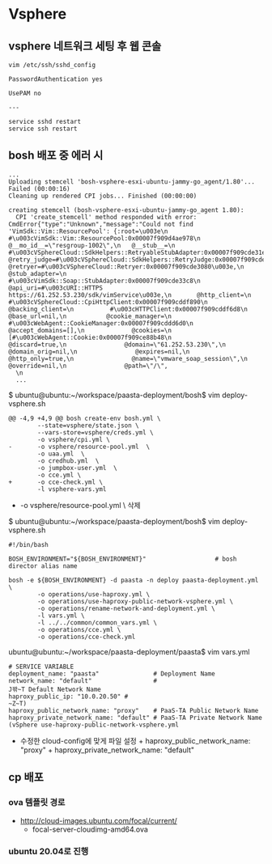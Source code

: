 # Vsphere
## vsphere 네트워크 세팅 후 웹 콘솔 
```
vim /etc/ssh/sshd_config

PasswordAuthentication yes

UsePAM no

---

service sshd restart
service ssh restart
```

## bosh 배포 중 에러 시 
```
...
Uploading stemcell 'bosh-vsphere-esxi-ubuntu-jammy-go_agent/1.80'... Failed (00:00:16)
Cleaning up rendered CPI jobs... Finished (00:00:00)

creating stemcell (bosh-vsphere-esxi-ubuntu-jammy-go_agent 1.80):
  CPI 'create_stemcell' method responded with error: CmdError{"type":"Unknown","message":"Could not find 'VimSdk::Vim::ResourcePool': {:root=\u003e\n  #\u003cVimSdk::Vim::ResourcePool:0x00007f909d4ae978\n   @__mo_id__=\"resgroup-1002\",\n   @__stub__=\n    #\u003cVSphereCloud::SdkHelpers::RetryableStubAdapter:0x00007f909cde31e8\n     @retry_judge=#\u003cVSphereCloud::SdkHelpers::RetryJudge:0x00007f909cde3148\u003e,\n     @retryer=#\u003cVSphereCloud::Retryer:0x00007f909cde3080\u003e,\n     @stub_adapter=\n      #\u003cVimSdk::Soap::StubAdapter:0x00007f909cde33c8\n       @api_uri=#\u003cURI::HTTPS https://61.252.53.230/sdk/vimService\u003e,\n       @http_client=\n        #\u003cVSphereCloud::CpiHttpClient:0x00007f909cddf890\n         @backing_client=\n          #\u003cHTTPClient:0x00007f909cddf6d8\n           @base_url=nil,\n           @cookie_manager=\n            #\u003cWebAgent::CookieManager:0x00007f909cddd6d0\n             @accept_domains=[],\n             @cookies=\n              [#\u003cWebAgent::Cookie:0x00007f909ce88b48\n                @discard=true,\n                @domain=\"61.252.53.230\",\n                @domain_orig=nil,\n                @expires=nil,\n                @http_only=true,\n                @name=\"vmware_soap_session\",\n                @override=nil,\n                @path=\"/\",
  \n
  ...          
```
$ ubuntu@ubuntu:~/workspace/paasta-deployment/bosh$ vim deploy-vsphere.sh
```
@@ -4,9 +4,9 @@ bosh create-env bosh.yml \
        --state=vsphere/state.json \
        --vars-store=vsphere/creds.yml \
        -o vsphere/cpi.yml \
-       -o vsphere/resource-pool.yml  \
        -o uaa.yml  \
        -o credhub.yml  \
        -o jumpbox-user.yml  \
        -o cce.yml \
+       -o cce-check.yml \
        -l vsphere-vars.yml
```
- -o vsphere/resource-pool.yml  \ 삭제

$ ubuntu@ubuntu:~/workspace/paasta-deployment/bosh$ vim deploy-vsphere.sh
```
#!/bin/bash
  
BOSH_ENVIRONMENT="${BOSH_ENVIRONMENT}"                   # bosh director alias name 

bosh -e ${BOSH_ENVIRONMENT} -d paasta -n deploy paasta-deployment.yml \
        -o operations/use-haproxy.yml \
        -o operations/use-haproxy-public-network-vsphere.yml \
        -o operations/rename-network-and-deployment.yml \
        -l vars.yml \
        -l ../../common/common_vars.yml \
        -o operations/cce.yml \
        -o operations/cce-check.yml
```

ubuntu@ubuntu:~/workspace/paasta-deployment/paasta$ vim vars.yml
```
# SERVICE VARIABLE
deployment_name: "paasta"               # Deployment Name
network_name: "default"                 #
J꽊~T Default Network Name
haproxy_public_ip: "10.0.20.50" # 
~Z~T)
haproxy_public_network_name: "proxy"    # PaaS-TA Public Network Name
haproxy_private_network_name: "default" # PaaS-TA Private Network Name (vSphere use-haproxy-public-network-vsphere.yml
```
- 수정한 cloud-config에 맞게 파일 설정
        + haproxy_public_network_name: "proxy"
        + haproxy_private_network_name: "default"

## cp 배포 
### ova 템플릿 경로
- http://cloud-images.ubuntu.com/focal/current/
   + focal-server-cloudimg-amd64.ova 

### ubuntu 20.04로 진행